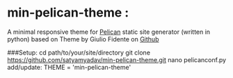 min-pelican-theme :
======================================================================

A minimal responsive theme for [Pelican](http://blog.getpelican.com) static site generator (written in python) based on 
Theme by Giulio Fidente on [Github](https://github.com/gfidente/pelican-svbhack) 


###Setup:
	cd path/to/your/site/directory
	git clone https://github.com/satyamyadav/min-pelican-theme.git
	nano pelicanconf.py
	add/update: THEME = 'min-pelican-theme'
